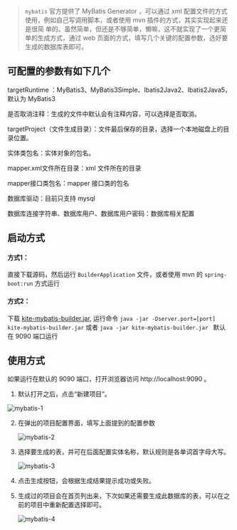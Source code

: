 > `mybatis` 官方提供了 MyBatis Generator ，可以通过 xml 配置文件的方式使用，例如自己写调用脚本，或者使用 mvn 插件的方式，其实实现起来还是很简  单的。虽然简单，但还是不够简单，懒嘛，这不就实现了一个更简单的生成方式，通过 web 页面的方式，填写几个关键的配置参数，选好要生成的数据库表即可。

## 可配置的参数有如下几个

targetRuntime ：MyBatis3、MyBatis3Simple、Ibatis2Java2、Ibatis2Java5，默认为 MyBatis3 

是否取消注释：生成的文件中默认会有注释内容，可以选择是否取消。

targetProject（文件生成目录）：文件最后保存的目录，选择一个本地磁盘上的目录位置。

实体类包名：实体对象的包名。

mapper.xml文件所在目录：xml 文件所在的目录

mapper接口类包名：mapper 接口类的包名

数据库驱动：目前只支持 mysql

数据库连接字符串、数据库用户、数据库用户密码：数据库相关配置

## 启动方式

#### 方式1：

直接下载源码，然后运行 `BuilderApplication` 文件，或者使用 mvn 的 `spring-boot:run` 方式运行

#### 方式2：

下载  [kite-mybatis-builder.jar](https://github.com/huzhicheng/kite-mybatis-builder/releases/download/v1.0/kite-mybats-builder.jar), 运行命令 `java -jar -Dserver.port=[port] kite-mybatis-builder.jar` 或者 `java -jar kite-mybatis-builder.jar ` 默认在 9090 端口运行



## 使用方式

如果运行在默认的 9090 端口，打开浏览器访问 http://localhost:9090 。

1. 默认打开之后，点击“新建项目”。

![mybatis-1](http://hexo.moonkite.cn/mybatis/mybatis-1.png)

2. 在弹出的项目配置界面，填写上面提到的配置参数

   ![mybatis-2](http://hexo.moonkite.cn/mybatis/mybatis-2.png)

3. 选择要生成的表，并可在后面配置实体名称，默认规则是各单词首字母大写。

   ![mybatis-3](http://hexo.moonkite.cn/mybatis/mybatis-3.png)

4. 点击生成按钮，会根据生成结果提示成功或失败。

5. 生成过的项目会在首页列出来，下次如果还需要生成此数据库的表，可以在之前的项目中重新配置选择即可。

   ![mybatis-4](http://hexo.moonkite.cn/mybatis/mybatis-4.png)

   
